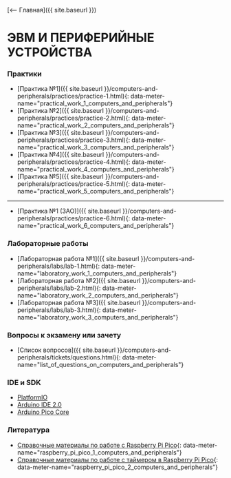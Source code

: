 [⟵ Главная]({{ site.baseurl }})

# **ЭВМ И ПЕРИФЕРИЙНЫЕ УСТРОЙСТВА**

### **Практики**
* [Практика №1]({{ site.baseurl }}/computers-and-peripherals/practices/practice-1.html){: data-meter-name="practical_work_1_computers_and_peripherals"}
* [Практика №2]({{ site.baseurl }}/computers-and-peripherals/practices/practice-2.html){: data-meter-name="practical_work_2_computers_and_peripherals"}
* [Практика №3]({{ site.baseurl }}/computers-and-peripherals/practices/practice-3.html){: data-meter-name="practical_work_3_computers_and_peripherals"}
* [Практика №4]({{ site.baseurl }}/computers-and-peripherals/practices/practice-4.html){: data-meter-name="practical_work_4_computers_and_peripherals"}
* [Практика №5]({{ site.baseurl }}/computers-and-peripherals/practices/practice-5.html){: data-meter-name="practical_work_5_computers_and_peripherals"}

---

* [Практика №1 (ЗАО)]({{ site.baseurl }}/computers-and-peripherals/practices/practice-6.html){: data-meter-name="practical_work_6_computers_and_peripherals"}

### **Лабораторные работы**
* [Лабораторная работа №1]({{ site.baseurl }}/computers-and-peripherals/labs/lab-1.html){: data-meter-name="laboratory_work_1_computers_and_peripherals"}
* [Лабораторная работа №2]({{ site.baseurl }}/computers-and-peripherals/labs/lab-2.html){: data-meter-name="laboratory_work_2_computers_and_peripherals"}
* [Лабораторная работа №3]({{ site.baseurl }}/computers-and-peripherals/labs/lab-3.html){: data-meter-name="laboratory_work_3_computers_and_peripherals"}

### **Вопросы к экзамену или зачету**
* [Список вопросов]({{ site.baseurl }}/computers-and-peripherals/tickets/questions.html){: data-meter-name="list_of_questions_on_computers_and_peripherals"}

### **IDE и SDK**
* [PlatformIO](https://platformio.org)
* [Arduino IDE 2.0](https://www.arduino.cc/en/software)
* [Arduino Pico Core](https://github.com/earlephilhower/arduino-pico)

### **Литература**
* [Справочные материалы по работе с Raspberry Pi Pico](https://www.raspberrypi.com/documentation/pico-sdk){: data-meter-name="raspberry_pi_pico_1_computers_and_peripherals"}
* [Справочные материалы по работе с таймером в Raspberry Pi Pico](https://www.raspberrypi.com/documentation/pico-sdk/time_8h.html){: data-meter-name="raspberry_pi_pico_2_computers_and_peripherals"}
